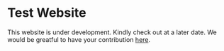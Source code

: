 # Test Website

This website is under development. Kindly check out at a later date. We would be greatful to have your contribution [here](https://github.com/JaPatGitHub/EduSimulations).
